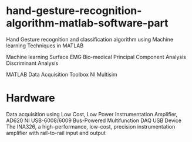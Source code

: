 hand-gesture-recognition-algorithm-matlab-software-part
=======================================================

Hand Gesture recognition and classification algorithm using Machine learning Techniques in MATLAB

Machine learning 
Surface EMG
Bio-medical
Principal Component Analysis
Discriminant Analysis


MATLAB Data Acquisition Toolbox
NI Multisim


Hardware
=========

Data acquisition using Low Cost, Low Power Instrumentation Amplifier, AD620
NI USB-6008/6009 Bus-Powered Multifunction DAQ USB Device
The INA326, a high-performance, low-cost, precision instrumentation amplifier with rail-to-rail input and output
